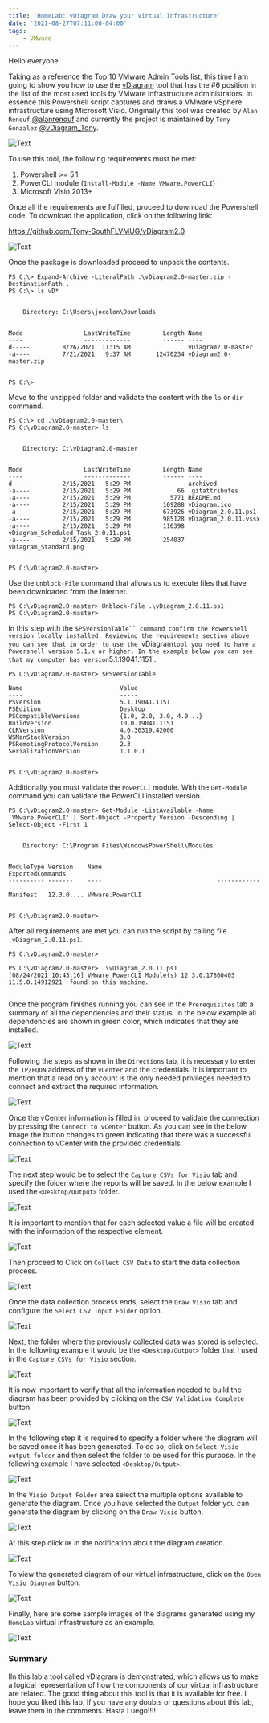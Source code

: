 ```yaml
---
title: 'HomeLab: vDiagram Draw your Virtual Infrastructure'
date: '2021-08-27T07:11:00-04:00'
tags:
    - VMware
---
```


Hello everyone

Taking as a reference the [Top 10 VMware Admin Tools](https://core.vmware.com/blog/top-10-vmware-admin-tools) list, this time I am going to show you how to use the [vDiagram](https://github.com/Tony-SouthFLVMUG/vDiagram2.0) tool that has the #6 position in the list of the most used tools by VMware infrastructure administrators. In essence this Powershell script captures and draws a VMware vSphere infrastructure using Microsoft Visio. Originally this tool was created by `Alan Renouf` [@alanrenouf](https://twitter.com/alanrenouf) and currently the project is maintained by `Tony Gonzalez` [@vDiagram_Tony](https://twitter.com/vDiagram_Tony).

![Text](/img/invisible-infrastructure-300x200.webp#center)

To use this tool, the following requirements must be met:

1. Powershell >= 5.1
2. PowerCLI module (`Install-Module -Name VMware.PowerCLI`)
3. Microsoft Visio 2013+

Once all the requirements are fulfilled, proceed to download the Powershell code. To download the application, click on the following link:

<https://github.com/Tony-SouthFLVMUG/vDiagram2.0>

![Text](/img/2021-08-24_09-06.webp#center)

Once the package is downloaded proceed to unpack the contents.

```text
PS C:\> Expand-Archive -LiteralPath .\vDiagram2.0-master.zip -DestinationPath .
PS C:\> ls vD*


    Directory: C:\Users\jocolon\Downloads


Mode                 LastWriteTime         Length Name
----                 -------------         ------ ----
d-----         8/26/2021  11:15 AM                vDiagram2.0-master
-a----         7/21/2021   9:37 AM       12470234 vDiagram2.0-master.zip


PS C:\>
```

Move to the unzipped folder and validate the content with the `ls` or `dir` command.

```text
PS C:\> cd .\vDiagram2.0-master\
PS C:\vDiagram2.0-master> ls


    Directory: C:\vDiagram2.0-master


Mode                 LastWriteTime         Length Name
----                 -------------         ------ ----
d-----         2/15/2021   5:29 PM                archived
-a----         2/15/2021   5:29 PM             66 .gitattributes
-a----         2/15/2021   5:29 PM           5771 README.md
-a----         2/15/2021   5:29 PM         109288 vDiagram.ico
-a----         2/15/2021   5:29 PM         673926 vDiagram_2.0.11.ps1
-a----         2/15/2021   5:29 PM         985128 vDiagram_2.0.11.vssx
-a----         2/15/2021   5:29 PM         116398 vDiagram_Scheduled_Task_2.0.11.ps1
-a----         2/15/2021   5:29 PM         254037 vDiagram_Standard.png


PS C:\vDiagram2.0-master>
```

Use the `Unblock-File` command that allows us to execute files that have been downloaded from the Internet.

```text
PS C:\vDiagram2.0-master> Unblock-File .\vDiagram_2.0.11.ps1
PS C:\vDiagram2.0-master>
```

In this step with the `$PSVersionTable`` command confirm the Powershell version locally installed. Reviewing the requirements section above you can see that in order to use the `vDiagram` tool you need to have a Powershell version 5.1.x or higher. In the example below you can see that my computer has version `5.1.19041.1151`.

```text
PS C:\vDiagram2.0-master> $PSVersionTable

Name                           Value
----                           -----
PSVersion                      5.1.19041.1151
PSEdition                      Desktop
PSCompatibleVersions           {1.0, 2.0, 3.0, 4.0...}
BuildVersion                   10.0.19041.1151
CLRVersion                     4.0.30319.42000
WSManStackVersion              3.0
PSRemotingProtocolVersion      2.3
SerializationVersion           1.1.0.1


PS C:\vDiagram2.0-master>
```

Additionally you must validate the `PowerCLI` module. With the `Get-Module` command you can validate the PowerCLI installed version.

```text
PS C:\vDiagram2.0-master> Get-Module -ListAvailable -Name 'VMware.PowerCLI' | Sort-Object -Property Version -Descending | Select-Object -First 1


    Directory: C:\Program Files\WindowsPowerShell\Modules


ModuleType Version    Name                                ExportedCommands
---------- -------    ----                                ----------------
Manifest   12.3.0.... VMware.PowerCLI


PS C:\vDiagram2.0-master> 
```

After all requirements are met you can run the script by calling file `.vDiagram_2.0.11.ps1`.

```text
PS C:\vDiagram2.0-master> 

PS C:\vDiagram2.0-master> .\vDiagram_2.0.11.ps1
[08/24/2021 10:45:16] VMware PowerCLI Module(s) 12.3.0.17860403 11.5.0.14912921  found on this machine.


```

Once the program finishes running you can see in the `Prerequisites` tab a summary of all the dependencies and their status. In the below example all dependencies are shown in green color, which indicates that they are installed.

![Text](/img/2021-08-24_10-50.webp#center)

Following the steps as shown in the `Directions` tab, it is necessary to enter the `IP/FQDN` address of the `vCenter` and the credentials. It is important to mention that a read only account is the only needed privileges needed to connect and extract the required information.

![Text](/img/2021-08-24_10-51.webp#center)

Once the vCenter information is filled in, proceed to validate the connection by pressing the `Connect to vCenter` button. As you can see in the below image the button changes to green indicating that there was a successful connection to vCenter with the provided credentials.

![Text](/img/2021-08-24_10-51_1.webp#center)

The next step would be to select the `Capture CSVs for Visio` tab and specify the folder where the reports will be saved. In the below example I used the `<Desktop/Output>` folder.

![Text](/img/2021-08-24_10-54-1.webp#center)

It is important to mention that for each selected value a file will be created with the information of the respective element.

![Text](/img/2021-08-24_10-55_1.webp#center)

Then proceed to Click on `Collect CSV Data` to start the data collection process.

![Text](/img/2021-08-24_10-56-1.webp#center)

Once the data collection process ends, select the `Draw Visio` tab and configure the `Select CSV Input Folder` option.

![Text](/img/2021-08-24_16-08-2.webp#center)

Next, the folder where the previously collected data was stored is selected. In the following example it would be the `<Desktop/Output>` folder that I used in the `Capture CSVs for Visio` section.

![Text](/img/2021-08-24_16-09-1.webp#center)

It is now important to verify that all the information needed to build the diagram has been provided by clicking on the `CSV Validation Complete` button.

![Text](/img/2021-08-24_16-10-2.webp#center)

In the following step it is required to specify a folder where the diagram will be saved once it has been generated. To do so, click on `Select Visio output folder` and then select the folder to be used for this purpose. In the following example I have selected `<Desktop/Output>`.

![Text](/img/2021-08-24_16-12.webp#center)

In the `Visio Output Folder` area select the multiple options available to generate the diagram. Once you have selected the `Output` folder you can generate the diagram by clicking on the `Draw Visio` button.

![Text](/img/2021-08-24_16-14-1.webp#center)

At this step click `OK` in the notification about the diagram creation.

![Text](/img/2021-08-24_16-26-1.webp#center)

To view the generated diagram of our virtual infrastructure, click on the `Open Visio Diagram` button.

![Text](/img/2021-08-24_16-26_1-1.webp#center)

Finally, here are some sample images of the diagrams generated using my `HomeLab` virtual infrastructure as an example.

![Text](/img/VM-To-Host-1-1024x560.webp#center)

### Summary

IIn this lab a tool called vDiagram is demonstrated, which allows us to make a logical representation of how the components of our virtual infrastructure are related. The good thing about this tool is that it is available for free. I hope you liked this lab. If you have any doubts or questions about this lab, leave them in the comments. Hasta Luego!!!!
